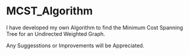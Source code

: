 # MCST_Algorithm

I have developed my own Algorithm to find the Minimum Cost Spanning Tree for an Undirected Weighted Graph.

Any Suggesstions or Improvements will be Appreciated.
